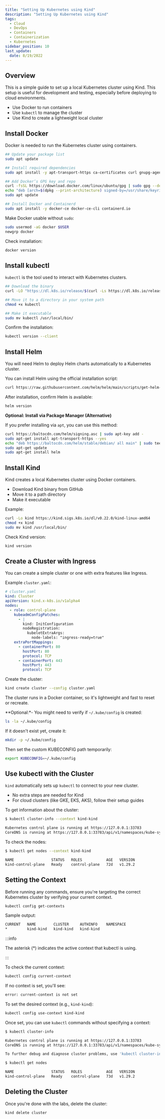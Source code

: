 ```yaml
---
title: "Setting Up Kubernetes using Kind"
description: "Setting Up Kubernetes using Kind"
tags:
  - Cloud
  - DevOps
  - Containers
  - Containerization
  - Kubernetes
sidebar_position: 10
last_update:
  date: 8/19/2022
---
```



## Overview

This is a simple guide to set up a local Kubernetes cluster using Kind. This setup is useful for development and testing, especially before deploying to cloud environments.

- Use Docker to run containers
- Use `kubectl` to manage the cluster
- Use Kind to create a lightweight local cluster

## Install Docker

Docker is needed to run the Kubernetes cluster using containers.

```bash
## Update your package list
sudo apt update

## Install required dependencies
sudo apt install -y apt-transport-https ca-certificates curl gnupg-agent software-properties-common

## Add Docker’s GPG key and repo
curl -fsSL https://download.docker.com/linux/ubuntu/gpg | sudo gpg --dearmor -o /usr/share/keyrings/docker.gpg
echo "deb [arch=$(dpkg --print-architecture) signed-by=/usr/share/keyrings/docker.gpg] https://download.docker.com/linux/ubuntu $(lsb_release -cs) stable" | sudo tee /etc/apt/sources.list.d/docker.list > /dev/null
sudo apt update

## Install Docker and Containerd
sudo apt install -y docker-ce docker-ce-cli containerd.io
```

Make Docker usable without `sudo`:

```bash
sudo usermod -aG docker $USER
newgrp docker
```

Check installation:

```bash
docker version
```

## Install kubectl

`kubectl` is the tool used to interact with Kubernetes clusters.

```bash
## Download the binary
curl -LO "https://dl.k8s.io/release/$(curl -Ls https://dl.k8s.io/release/stable.txt)/bin/linux/amd64/kubectl"

## Move it to a directory in your system path
chmod +x kubectl

## Make it executable
sudo mv kubectl /usr/local/bin/
```

Confirm the installation:

```bash
kubectl version --client
```

## Install Helm

You will need Helm to deploy Helm charts automatically to a Kubernetes cluster.

You can install Helm using the official installation script:

```bash
curl https://raw.githubusercontent.com/helm/helm/main/scripts/get-helm-3 | bash
```

After installation, confirm Helm is available:

```bash
helm version
```

**Optional: Install via Package Manager (Alternative)**

If you prefer installing via `apt`, you can use this method:

```bash
curl https://baltocdn.com/helm/signing.asc | sudo apt-key add -
sudo apt-get install apt-transport-https --yes
echo "deb https://baltocdn.com/helm/stable/debian/ all main" | sudo tee /etc/apt/sources.list.d/helm-stable-debian.list
sudo apt-get update
sudo apt-get install helm
```

## Install Kind

Kind creates a local Kubernetes cluster using Docker containers.

- Download Kind binary from GitHub
- Move it to a path directory
- Make it executable

Example:

```bash
curl -Lo kind https://kind.sigs.k8s.io/dl/v0.22.0/kind-linux-amd64
chmod +x kind
sudo mv kind /usr/local/bin/
```

Check Kind version:

```bash
kind version
```


## Create a Cluster with Ingress

You can create a simple cluster or one with extra features like Ingress.

Example `cluster.yaml`:

```yaml
# cluster.yaml
kind: Cluster
apiVersion: kind.x-k8s.io/v1alpha4
nodes:
  - role: control-plane
    kubeadmConfigPatches:
      - |
        kind: InitConfiguration
        nodeRegistration:
          kubeletExtraArgs:
            node-labels: "ingress-ready=true"
    extraPortMappings:
      - containerPort: 80
        hostPort: 80
        protocol: TCP
      - containerPort: 443
        hostPort: 443
        protocol: TCP

```

Create the cluster:

```bash
kind create cluster --config cluster.yaml
```

The cluster runs in a Docker container, so it's lightweight and fast to reset or recreate.

**Optional:*- You might need to verify if `~/.kube/config` is created:

```bash
ls -la ~/.kube/config 
```

If it doesn't exist yet, create it:

```bash
mkdir -p ~/.kube/config 
```

Then set the custom KUBECONFIG path temporarily:

```bash
export KUBECONFIG=~/.kube/config
```


## Use kubectl with the Cluster

`kind` automatically sets up `kubectl` to connect to your new cluster.

- No extra steps are needed for Kind
- For cloud clusters (like GKE, EKS, AKS), follow their setup guides

To get information about the cluster:

```bash
$ kubectl cluster-info --context kind-kind 

Kubernetes control plane is running at https://127.0.0.1:33783
CoreDNS is running at https://127.0.0.1:33783/api/v1/namespaces/kube-system/services/kube-dns:dns/proxy
```

To check the nodes:

```bash
$ kubectl get nodes --context kind-kind

NAME                 STATUS   ROLES           AGE   VERSION
kind-control-plane   Ready    control-plane   72d   v1.29.2
```

## Setting the Context

Before running any commands, ensure you're targeting the correct Kubernetes cluster by verifying your current context.

```bash
kubectl config get-contexts
```

Sample output:

```bash
CURRENT   NAME        CLUSTER     AUTHINFO    NAMESPACE
*         kind-kind   kind-kind   kind-kind
```

:::info

The asterisk (*) indicates the active context that kubectl is using.

:::

To check the current context:

```bash
kubectl config current-context
```

If no context is set, you'll see:

```bash
error: current-context is not set
```

To set the desired context (e.g., `kind-kind`):

```bash
kubectl config use-context kind-kind
```

Once set, you can use `kubectl` commands without specifying a context:

```bash
$ kubectl cluster-info

Kubernetes control plane is running at https://127.0.0.1:33783
CoreDNS is running at https://127.0.0.1:33783/api/v1/namespaces/kube-system/services/kube-dns:dns/proxy

To further debug and diagnose cluster problems, use 'kubectl cluster-info dump'. 
```
```bash
$ kubectl get nodes

NAME                 STATUS   ROLES           AGE   VERSION
kind-control-plane   Ready    control-plane   73d   v1.29.2 
```

## Deleting the Cluster 

Once you're done with the labs, delete the cluster:

```bash
kind delete cluster
```